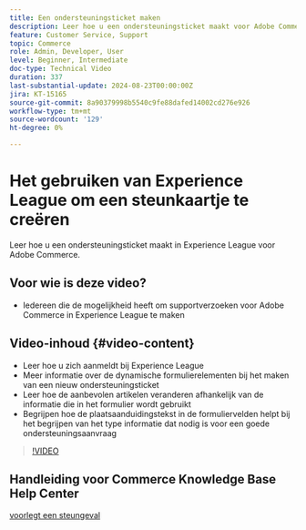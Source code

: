 ```yaml
---
title: Een ondersteuningsticket maken
description: Leer hoe u een ondersteuningsticket maakt voor Adobe Commerce in Experience League
feature: Customer Service, Support
topic: Commerce
role: Admin, Developer, User
level: Beginner, Intermediate
doc-type: Technical Video
duration: 337
last-substantial-update: 2024-08-23T00:00:00Z
jira: KT-15165
source-git-commit: 8a90379998b5540c9fe88dafed14002cd276e926
workflow-type: tm+mt
source-wordcount: '129'
ht-degree: 0%

---
```



# Het gebruiken van Experience League om een steunkaartje te creëren

Leer hoe u een ondersteuningsticket maakt in Experience League voor Adobe Commerce.

## Voor wie is deze video?

* Iedereen die de mogelijkheid heeft om supportverzoeken voor Adobe Commerce in Experience League te maken

## Video-inhoud {#video-content}

* Leer hoe u zich aanmeldt bij Experience League
* Meer informatie over de dynamische formulierelementen bij het maken van een nieuw ondersteuningsticket
* Leer hoe de aanbevolen artikelen veranderen afhankelijk van de informatie die in het formulier wordt gebruikt
* Begrijpen hoe de plaatsaanduidingstekst in de formuliervelden helpt bij het begrijpen van het type informatie dat nodig is voor een goede ondersteuningsaanvraag

>[!VIDEO](https://video.tv.adobe.com/v/3433065?learn=on)

## Handleiding voor Commerce Knowledge Base Help Center

[ voorlegt een steungeval ](https://experienceleague.adobe.com/nl/docs/commerce-knowledge-base/kb/help-center-guide/magento-help-center-user-guide#support-case)
